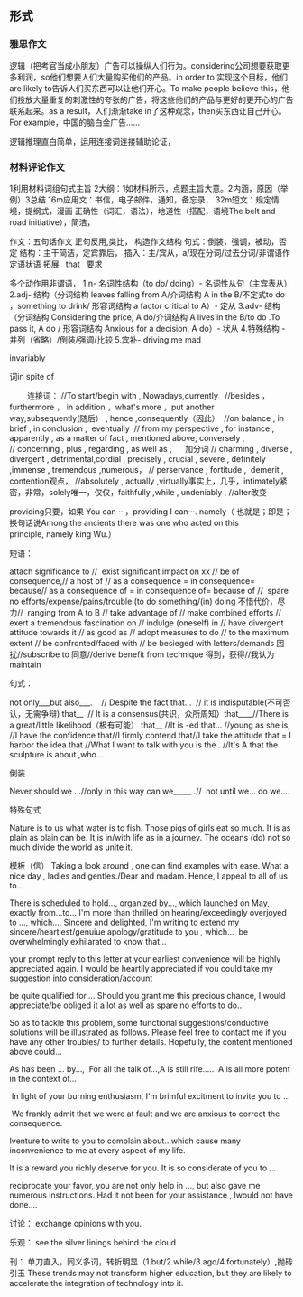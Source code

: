 

## 形式

### 雅思作文
逻辑（把考官当成小朋友）广告可以操纵人们行为。considering公司想要获取更多利润，so他们想要人们大量购买他们的产品。in order to 实现这个目标，他们are likely to告诉人们买东西可以让他们开心。To make people believe this，他们投放大量重复的刺激性的夸张的广告，将这些他们的产品与更好的更开心的广告联系起来。as a result，人们渐渐take in了这种观念，then买东西让自己开心。For example，中国的脑白金广告……

逻辑推理直白简单，运用连接词连接辅助论证，

### 材料评论作文
1利用材料词组句式主旨
2大纲：1如材料所示，点题主旨大意。2内涵，原因（举例）3总结
16m应用文：书信，电子邮件，通知，备忘录，
32m短文：规定情境，提纲式，漫画
正确性（词汇，语法），地道性（搭配，语境The belt and road initiative），简洁，

作文：五句话作文
正句反用,类比，
构造作文结构
句式：倒装，强调，被动，否定
结构：主干简洁，定宾靠后，
插入：主/宾从，a/现在分词/过去分词/非谓语作定语状语
拓展   that   要求

多个动作用非谓语，
1.n- 名词性结构（to do/ doing）- 名词性从句（主宾表从）
2.adj- 结构（分词结构 leaves falling from A/介词结构 A in the B/不定式to do ，something to drink/ 形容词结构 a factor critical to A）- 定从
3.adv- 结构（分词结构 Considering the price, A do/介词结构 A lives in the B/to do .To pass it, A do / 形容词结构 Anxious for a decision, A do）- 状从
4.特殊结构 - 并列（省略）/倒装/强调/比较
5.宾补- driving me mad

invariably


词in spite of

        连接词：
//To start/begin with , Nowadays,currently 
 //besides ， furthermore ， in addition ，what's more ，put another way,subsequently(随后） , hence ,consequently（因此） 
//on balance , in brief , in conclusion ,  eventually 
// from my perspective , for instance , apparently , as a matter of fact , mentioned above, conversely ,  
// concerning , plus , regarding , as well as , 
    加分词
// charming , diverse , divergent , detrimental,cordial , precisely , crucial , severe , definitely  ,immense , tremendous ,numerous，
// perservance , fortitude ,  demerit , contention观点，
//absolutely , actually ,virtually事实上，几乎，intimately紧密，非常，solely唯一，仅仅，faithfully ,while , undeniably ,
//alter改变
 


providing只要，如果 You can ···，providing I can···.
namely（ 也就是；即是；换句话说Among the ancients there was one who acted on this principle, namely king Wu.）

短语：

attach significance to //  exist significant impact on xx // be of consequence,// a host of // as a consequence = in consequence= because// as a consequence of = in consequence of= because of //  spare no efforts/expense/pains/trouble (to do something/(in) doing 不惜代价，尽力//  ranging from A to B // take advantage of // make combined efforts // exert a tremendous fascination on // indulge (oneself) in // have divergent attitude towards it // as good as // adopt measures to do // to the maximum extent // be confronted/faced with // be besieged with letters/demands 困扰//subscribe to 同意//derive benefit from technique 得到，获得//我认为maintain

句式：

not only___but also___.  
 // Despite the fact that...  // it is indisputable(不可否认，无需争辩) that__  // It is a consensus(共识，众所周知）that____//There is a great/little likelihood（极有可能） that__ //It is -ed that...
//young as she is,
//I have the confidence that//I firmly contend that//I take the attitude that = I harbor the idea that
//What I want to talk with you is the .
//It's A that the sculpture is about ,who...


倒装

Never should we ...//only in this way can we_____ .//  not until we... do we....

特殊句式

Nature is to us what water is to fish.
Those pigs of girls eat so much.
It is as plain as plain can be.
It is in/with life as in a journey.
The oceans (do) not so much divide the world as unite it.

模板（信）
Taking a look around , one can find examples with ease.
What a nice day , ladies and gentles./Dear and madam.
Hence, I appeal to all of us to...

There is scheduled to hold..., organized by..., which launched on May, exactly from...to...
I'm more than thrilled on hearing/exceedingly overjoyed to ..., which...,
Sincere and delighted, I'm writing to extend my sincere/heartiest/genuiue apology/gratitude to you , which...  be overwhelmingly exhilarated to know that...

your prompt reply to this letter at your earliest convenience will be highly appreciated again.
I would be heartily appreciated if you could take my suggestion into consideration/account

be quite qualified for....
Should you grant me this precious chance, I would appreciate/be obliged it a lot as well as spare no efforts to do...

So as to tackle this problem, some functional suggestions/conductive solutions will be illustrated as follows.
Please feel free to contact me if you have any other troubles/ to further details.
Hopefully, the content mentioned above could...

As has been ... by..., 
For all the talk of...,A is still rife.....  A is all more potent in the context of...

 In light of your burning enthusiasm, I'm brimful excitment to invite you to ...

 We frankly admit that we were at fault and we are anxious to correct the consequence.

Iventure to write to you to complain about...which cause many inconvenience to me at every aspect of my life.

It is a reward you richly deserve for you.
It is so considerate of you to ...

reciprocate your favor,
you are not only help in ..., but also gave me numerous instructions.
Had it not been for your assistance , Iwould not have done....

讨论：
exchange opinions with you.

乐观：
see the silver linings behind the cloud

刊：
单刀直入，同义多词，转折明显（1.but/2.while/3.ago/4.fortunately）,抛砖引玉
These trends may not transform higher education, but they are likely to accelerate the integration of technology into it.

